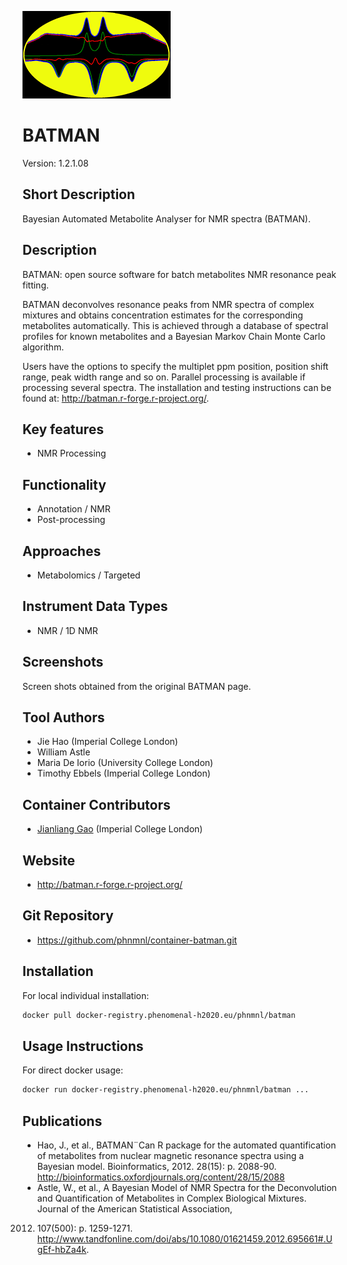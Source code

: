 ![Logo](BATMAN_logo.gif)

# BATMAN
Version: 1.2.1.08

## Short Description

Bayesian Automated Metabolite Analyser for NMR spectra (BATMAN).

## Description

BATMAN: open source software for batch metabolites NMR resonance peak fitting.

BATMAN deconvolves resonance peaks from NMR spectra of complex mixtures and obtains concentration estimates for the corresponding metabolites automatically. This is achieved through a database of spectral profiles for known metabolites and a Bayesian Markov Chain Monte Carlo algorithm.

Users have the options to specify the multiplet ppm position, position shift range, peak width range and so on. Parallel processing is available if processing several spectra. The installation and testing instructions can be found at:
http://batman.r-forge.r-project.org/.

## Key features

- NMR Processing

## Functionality

- Annotation / NMR
- Post-processing

## Approaches

- Metabolomics / Targeted

## Instrument Data Types

- NMR / 1D NMR

## Screenshots

Screen shots obtained from the original BATMAN page.

## Tool Authors

- Jie Hao (Imperial College London)
- William Astle
- Maria De Iorio (University College London)
- Timothy Ebbels (Imperial College London)

## Container Contributors

- [Jianliang Gao](https://github.com/jianlianggao) (Imperial College London)

## Website

- http://batman.r-forge.r-project.org/


## Git Repository

- https://github.com/phnmnl/container-batman.git

## Installation 

For local individual installation:

```bash
docker pull docker-registry.phenomenal-h2020.eu/phnmnl/batman
```

## Usage Instructions

For direct docker usage:

```bash
docker run docker-registry.phenomenal-h2020.eu/phnmnl/batman ...
```

## Publications

- Hao, J., et al., BATMAN¨Can R package for the automated quantification of metabolites from nuclear
magnetic resonance spectra using a Bayesian model. Bioinformatics, 2012. 28(15): p. 2088-90.
http://bioinformatics.oxfordjournals.org/content/28/15/2088
- Astle, W., et al., A Bayesian Model of NMR Spectra for the Deconvolution and Quantification
of Metabolites in Complex Biological Mixtures. Journal of the American Statistical Association,
2012. 107(500): p. 1259-1271.
http://www.tandfonline.com/doi/abs/10.1080/01621459.2012.695661#.UgEf-hbZa4k.

